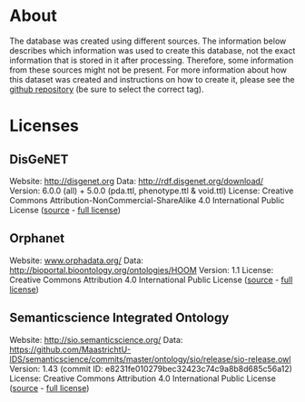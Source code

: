 # About

The database was created using different sources. The information below describes which information was used to create this database, not the exact information that is stored in it after processing. Therefore, some information from these sources might not be present. For more information about how this dataset was created and instructions on how to create it, please see the [github repository](https://github.com/molgenis/vibe/tree/master/database) (be sure to select the correct tag).

# Licenses

## DisGeNET

Website: http://disgenet.org
Data: http://rdf.disgenet.org/download/
Version: 6.0.0 (all) + 5.0.0 (pda.ttl, phenotype.ttl & void.ttl)
License: Creative Commons Attribution-NonCommercial-ShareAlike 4.0 International Public License ([source](http://disgenet.org/legal) - [full license](https://creativecommons.org/licenses/by-nc-sa/4.0/))

## Orphanet

Website: www.orphadata.org/
Data: http://bioportal.bioontology.org/ontologies/HOOM
Version: 1.1
License: Creative Commons Attribution 4.0 International Public License ([source](http://www.orphadata.org/cgi-bin/index.php#legal) - [full license](https://creativecommons.org/licenses/by/4.0/))

## Semanticscience Integrated Ontology

Website: http://sio.semanticscience.org/
Data: https://github.com/MaastrichtU-IDS/semanticscience/commits/master/ontology/sio/release/sio-release.owl
Version: 1.43 (commit ID: e8231fe010279bec32423c74c9a8b8d685c56a12)
License: Creative Commons Attribution 4.0 International Public License ([source](https://raw.githubusercontent.com/MaastrichtU-IDS/semanticscience/e8231fe010279bec32423c74c9a8b8d685c56a12/ontology/sio/release/sio-release.owl) - [full license](http://creativecommons.org/licenses/by/4.0/))